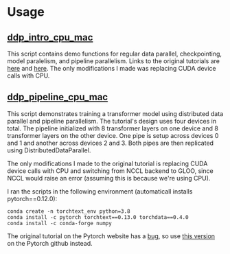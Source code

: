 # Usage

## [ddp_intro_cpu_mac](https://github.com/emilggilkes/pipe-squeeze/blob/main/references/tutorials/ddp_intro_cpu_mac.py)

This script contains demo functions for regular data parallel, checkpointing, model paralelism, and pipeline parallelism. Links to the original tutorials are [here](https://github.com/pytorch/tutorials/blob/master/intermediate_source/ddp_tutorial.rst) and [here](https://pytorch.org/docs/stable/pipeline.html). The only modifications I made was replacing CUDA device calls with CPU.

## [ddp_pipeline_cpu_mac](https://github.com/emilggilkes/pipe-squeeze/blob/main/references/tutorials/ddp_pipeline_cpu_mac.py)

This script demonstrates training a transformer model using distributed data parallel and pipeline parallelism. The tutorial's design uses four devices in total. The pipeline initialized with 8 transformer layers on one device and 8 transformer layers on the other device. One pipe is setup across devices 0 and 1 and another across devices 2 and 3. Both pipes are then replicated using DistributedDataParallel.

The only modifications I made to the original tutorial is replacing CUDA device calls with CPU and switching from NCCL backend to GLOO, since NCCL would raise an error (assuming this is because we're using CPU).

I ran the scripts in the following environment (automaticall installs pytorch==0.12.0):
```
conda create -n torchtext_env python=3.8
conda install -c pytorch torchtext==0.13.0 torchdata==0.4.0
conda install -c conda-forge numpy

```

The original tutorial on the Pytorch website has a [bug](https://github.com/pytorch/pytorch/issues/68407), so use [this version](https://github.com/pytorch/tutorials/blob/master/advanced_source/ddp_pipeline.py) on the Pytorch github instead.

